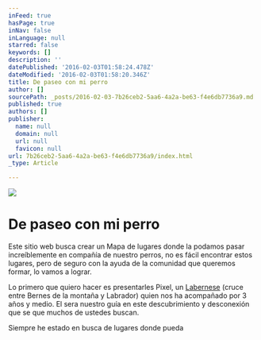 ```yaml
---
inFeed: true
hasPage: true
inNav: false
inLanguage: null
starred: false
keywords: []
description: ''
datePublished: '2016-02-03T01:58:24.478Z'
dateModified: '2016-02-03T01:58:20.346Z'
title: De paseo con mi perro
author: []
sourcePath: _posts/2016-02-03-7b26ceb2-5aa6-4a2a-be63-f4e6db7736a9.md
published: true
authors: []
publisher:
  name: null
  domain: null
  url: null
  favicon: null
url: 7b26ceb2-5aa6-4a2a-be63-f4e6db7736a9/index.html
_type: Article

---
```

![](https://the-grid-user-content.s3-us-west-2.amazonaws.com/62bbae60-debb-4120-9120-fb08ab38d6b7.jpg)

# De paseo con mi perro

Este sitio web busca crear un Mapa de lugares donde la podamos pasar increíblemente en compañía de nuestro perros, no es fácil encontrar estos lugares, pero de seguro con la ayuda de la comunidad que queremos formar, lo vamos a lograr.

Lo primero que quiero hacer es presentarles Pixel, un [Labernese][0] (cruce entre Bernes de la montaña y Labrador) quien nos ha acompañado por 3 años y medio. El sera nuestro guía en este descubrimiento y desconexión que se que muchos de ustedes buscan.

Siempre he estado en busca de lugares donde pueda 

[0]: http://dogs.petbreeds.com/l/446/Labernese